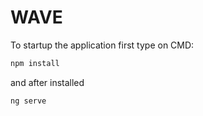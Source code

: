 # WAVE

To startup the application first type on CMD:
```typescript
npm install
```
and after installed
```typescript
ng serve
```


